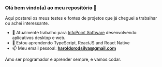 ### Olá bem vindo(a) ao meu repositório 👋
Aqui postarei os meus testes e fontes de projetos que já cheguei a trabalhar ou achei interessante.

- 🔭 Atualmente trabalho para [InfoPoint Software](http://infopointsoftware.com.br/) desenvolvendo aplicativos desktop e web.
- 🌱 Estou aprendendo TypeScript, ReactJS and React Native
- 📫 Meu email pessoal: **haroldorodsilva@gmail.com**

Amo ser programador e aprender sempre, e vamos codar.
